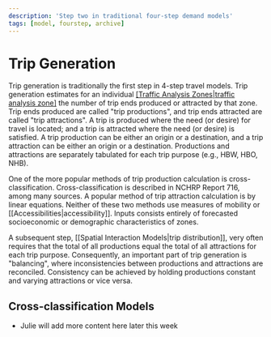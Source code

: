 ```yaml
---
description: 'Step two in traditional four-step demand models'
tags: [model, fourstep, archive]
---
```


# Trip Generation

Trip generation is traditionally the first step in 4-step travel models. Trip generation estimates for an individual [[Traffic Analysis Zones|traffic analysis zone]](TAZs) the number of trip ends produced or attracted by that zone. Trip ends produced are called "trip productions", and trip ends attracted are called "trip attractions". A trip is produced where the need (or desire) for travel is located; and a trip is attracted where the need (or desire) is satisfied. A trip production can be either an origin or a destination, and a trip attraction can be either an origin or a destination. Productions and attractions are separately tabulated for each trip purpose (e.g., HBW, HBO, NHB).

One of the more popular methods of trip production calculation is cross-classification. Cross-classification is described in NCHRP Report 716, among many sources. A popular method of trip attraction calculation is by linear equations. Neither of these two methods use measures of mobility or [[Accessibilities|accessibility]]. Inputs consists entirely of forecasted socioeconomic or demographic characteristics of zones.

A subsequent step, [[Spatial Interaction Models|trip distribution]], very often requires that the total of all productions equal the total of all attractions for each trip purpose. Consequently, an important part of trip generation is "balancing", where inconsistencies between productions and attractions are reconciled. Consistency can be achieved by holding productions constant and varying attractions or vice versa.

## Cross-classification Models

- Julie will add more content here later this week

